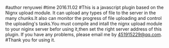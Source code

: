 #author renyuwei
#time 2016.11.02
#This is a javascript plugin based on the Nignx upload module. It can upload any types of file to the server in the many chunks.It also can monitor the progress of file uploading and control the uploading's tasks.You must compile and intall the nignx upload module to your niginx server befor using it,then set the right server address of this plugin. If you have any problems, please email me by 451915229@qq.com. 
#Thank you for using it.
